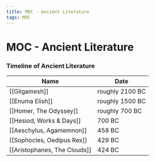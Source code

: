 ```yaml
---
title: MOC - Ancient Literature
tags: MOC
---
```


# MOC - Ancient Literature
### Timeline of Ancient Literature
| Name                         | Date            |
| ---------------------------- | --------------- |
| [[Gilgamesh]]                | roughly 2100 BC |
| [[Enuma Elish]]              | roughly 1500 BC |
| [[Homer, The Odyssey]]       | roughly 700 BC  |
| [[Hesiod, Works & Days]]     | 700 BC          |
| [[Aeschylus, Agamemnon]]     | 458 BC          |
| [[Sophocles, Oedipus Rex]]   | 429 BC          | 
| [[Aristophanes, The Clouds]] | 424 BC          |